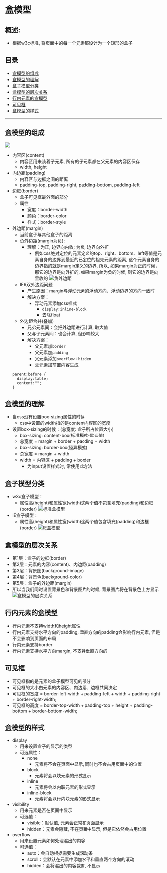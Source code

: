 # 盒模型
## 概述:
* 根据w3c标准, 将页面中的每一个元素都设计为一个矩形的盒子
## 目录
* [盒模型的组成](#盒模型的组成)
* [盒模型的理解](#盒模型的理解)
* [盒子模型分类](#盒子模型分类)
* [盒模型的层次关系](#盒模型的层次关系)
* [行内元素的盒模型](#行内元素的盒模型)
* [可见框](#可见框)
* [盒模型的样式](#盒模型的样式)
***

## 盒模型的组成
![](/images/盒模型.gif)
* 内容区(content)
  * 内容区用来装着子元素, 所有的子元素都在父元素的内容区保存
  * width, height
* 内边距(padding)
  * 内容区与边框之间的距离
  * padding-top, padding-right, padding-bottom, padding-left
* 边框(border)
  * 盒子可见框最外面的部分
  * 属性
    * 宽度：border-width
    * 颜色：border-color
    * 样式：border-style
* 外边距(margin)
  * 当前盒子与其他盒子的距离
  * 负外边距(margin为负):   
    * 理解：为正, 边界向内收; 为负, 边界向外扩    
      * 例如css绝对定位的元素定义的top、right、bottom、left等值是元素自身的边界到最近的已定位的祖先元素的距离, 
        这个元素自身的边界指的就是margin定义的边界, 所以, 如果margin为正的时候，那它的边界是向外扩的, 
        如果margin为负的时候, 则它的边界是向里收的
  ![](/images/负外边距.jpg "负外边距")      
  * IE6双外边距问题
    * 产生原因：margin与浮动元素的浮动方向、浮动边界的方向一致时          
    * 解决方案：         
      * 浮动元素添加css样式        
        * `display:inline-block`          
        * 去除float            
  * 外边距合并(叠加)     
    * 兄弟元素间：会把外边距进行计算, 取大值         
    * 父与子元素间：也会计算, 但影响较大        
    * 解决方案：     
      * 父元素加`border`         
      * 父元素加`padding`            
      * 父元素添加`overflow：hidden`            
      * 父元素加前置内容生成           
  ```
  parent:before {
    display:table;
    content:"";
  }
  ```  
## 盒模型的理解
* 当css没有设置box-sizing属性的时候
	* css中设置的width指的是content内容区的宽度
* 设置box-sizing的时候：(总宽度: 盒子所占位置大小)
	* box-sizing: content-box(标准模式-默认值)
    * 总宽度 = margin + border + padding + width 
	* box-sizing: border-box(怪异模式)
    * 总宽度 = margin + width
    * width = 内容区 + padding + border 
		* 为input设置样式时, 常使用此方法
## 盒子模型分类
* w3c盒子模型：
	* 属性高(height)和属性宽(width)这两个值不包含填充(padding)和边框(border)
![](/images/w3c盒模型.png "标准盒模型")
* IE盒子模型：
	* 属性高(height)和属性宽(width)这两个值包含填充(padding)和边框(border)
![](/images/ie盒模型.png "IE盒模型")
## 盒模型的层次关系
* 第1层：盒子的边框(border)
* 第2层：元素的内容(content)、内边距(padding)
* 第3层：背景图(background-image)
* 第4层：背景色(background-color)
* 第5层：盒子的外边距(margin)
* 所以当我们同时设置背景色和背景图片的时候, 背景图片将在背景色上方显示
![](/images/盒子3D模型.jpg "盒模型的层次关系")
## 行内元素的盒模型
* 行内元素不支持width和height属性
* 行内元素支持水平方向的padding, 垂直方向的padding会影响行内元素, 但是不会影响到页面的布局
* 行内元素支持border
* 行内元素支持水平方向margin, 不支持垂直方向的
## 可见框
* 可见框指的是元素的盒子模型可见的部分
* 可见框的大小由元素的内容区、内边距、边框共同决定
* 可见框的宽度 = border-left-width + padding-left + width + padding-right + border-right-width;
* 可见框的高度 = border-top-width + padding-top + height + padding-bottom + border-bottom-width;
## 盒模型的样式
* display
  * 用来设置盒子的显示的类型
  * 可选属性：
    * none
      * 元素将不会在页面中显示, 同时也不会占用页面中的位置
    * block
      * 元素将会以块元素的形式显示
    * inline
      * 元素将会以内联元素的形式显示
    * inline-block
      * 元素将会以行内块元素的形式显示
* visibility	
  * 用来元素是否在页面中显示
  * 可选值：
    * visible：默认值, 元素会正常在页面显示
    * hidden：元素会隐藏, 不在页面中显示, 但是它依然会占用位置
* overflow
  * 用来设置元素如何处理溢出的内容
  * 可选值：
    * auto：会自动根据需要生成滚动条
    * scroll：会默认在元素中添加水平和垂直两个方向的滚动
    * hidden：会将溢出的内容裁剪, 不显示
